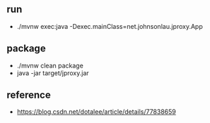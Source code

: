 ## run
* ./mvnw exec:java -Dexec.mainClass=net.johnsonlau.jproxy.App

## package
* ./mvnw  clean package
* java -jar target/jproxy.jar

## reference
* https://blog.csdn.net/dotalee/article/details/77838659